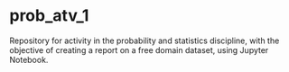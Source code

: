 # prob_atv_1
Repository for activity in the probability and statistics discipline, with the objective of creating a report on a free domain dataset, using Jupyter Notebook.
